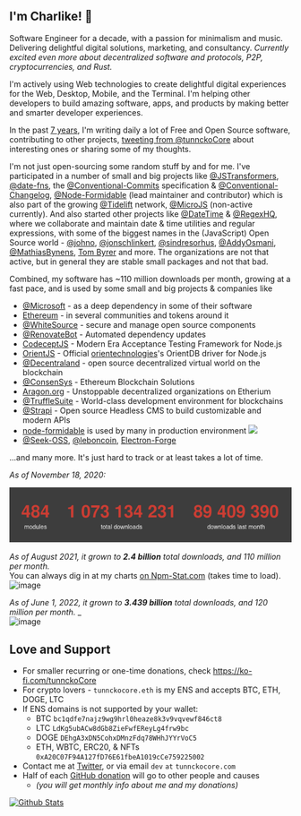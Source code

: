 ## I'm Charlike! 👋

Software Engineer for a decade, with a passion for minimalism and music. Delivering delightful digital solutions, marketing, and consultancy. _Currently excited even more about decentralized software and protocols, P2P, cryptocurrencies, and Rust._

I'm actively using Web technologies to create delightful digital experiences for the Web, Desktop, Mobile, and the Terminal. I'm helping other developers to build amazing software, apps, and products by making better and smarter developer experiences.

In the past [7 years](https://twitter.com/hashtag/6yearsOfOpenSource "#6yearsOfOpenSource"), I'm writing daily a lot of Free and Open Source software, contributing to other projects, [tweeting from @tunnckoCore](https://twitter.com/tunnckoCore) about interesting ones or sharing some of my thoughts.

I'm not just open-sourcing some random stuff by and for me. I've participated in a number of small and big projects like [@JSTransformers](https://github.com/jstransformers), [@date-fns](https://github.com/date-fns), the [@Conventional-Commits](https://github.com/conventional-commits) specification & [@Conventional-Changelog](https://github.com/conventional-changelog), [@Node-Formidable](https://github.com/node-formidable) (lead maintainer and contributor) which is also part of the growing [@Tidelift](https://github.com/tidelift) network, [@MicroJS](https://github.com/microjs) (non-active currently). And also started other projects like [@DateTime](https://github.com/datetime) & [@RegexHQ](https://github.com/regexhq), where we collaborate and maintain date & time utilities and regular expressions, with some of the biggest names in the (JavaScript) Open Source world - [@johno](https://github.com/johno), [@jonschlinkert](https://github.com/jonschlinkert), [@sindresorhus](https://github.com/sindresorhus), [@AddyOsmani](https://github.com/addyosmany), [@MathiasBynens](https://github.com/MathiasBynens), [Tom Byrer](https://github.com/tomByrer) and more. The organizations are not that active, but in general they are stable small packages and not that bad.

Combined, my software has ~110 million downloads per month, growing at a fast pace, and is used by some small and big projects & companies like

* [@Microsoft](https://github.com/microsoft) - as a deep dependency in some of their software
* [Ethereum](https://github.com/ethereum) - in several communities and tokens around it
* [@WhiteSource](https://github.com/WhiteSource) - secure and manage open source components
* [@RenovateBot](https://github.com/RenovateBot) - Automated dependency updates
* [CodeceptJS](https://codecept.io) - Modern Era Acceptance Testing Framework for Node.js
* [OrientJS](https://github.com/orientechnologies/orientjs) - Official [orientechnologies](https://github.com/orientechnologies)'s OrientDB driver for Node.js
* [@Decentraland](https://github.com/Decentraland) - open source decentralized virtual world on the blockchain
* [@ConsenSys](https://github.com/ConsenSys) - Ethereum Blockchain Solutions
* [Aragon.org](https://aragon.org) - Unstoppable decentralized organizations on Etherium
* [@TruffleSuite](https://github.com/TruffleSuite) - World-class development environment for blockchains
* [@Strapi](https://github.com/Strapi) - Open source Headless CMS to build customizable and modern APIs
* [node-formidable](https://github.com/node-formidable) is used by many in production environment ![](https://badgen.net/npm/dw/formidable)
* [@Seek-OSS](https://github.com/Seek-OSS), [@leboncoin](https://github.com/leboncoin), [Electron-Forge](https://www.electronforge.io/)

...and many more. It's just hard to track or at least takes a lot of time.


_As of November 18, 2020:_

[![](./tunnckocore-2020-11-18.png)](https://github.com/tunnckoCore "as of November 2020")

_As of August 2021, it grown to **2.4 billion** total downloads, and 110 million per month._  
You can always dig in at my charts [on Npm-Stat.com](https://npm-stat.com/charts.html?author=tunnckocore&from=2015-08-01) (takes time to load).
![image](https://user-images.githubusercontent.com/5038030/128602254-0cf4525d-3596-4462-96b1-bf3f65138606.png)

_As of June 1, 2022, it grown to **3.439 billion** total downloads, and 120 million per month._ _  
![image](https://user-images.githubusercontent.com/5038030/171464890-7e6561e9-4919-4e1c-8670-4d2b17f87ab0.png)




## Love and Support

- For smaller recurring or one-time donations, check https://ko-fi.com/tunnckoCore
- For crypto lovers - `tunnckocore.eth` is my ENS and accepts BTC, ETH, DOGE, LTC
- If ENS domains is not supported by your wallet:
  + BTC `bc1qdfe7najz9wg9hrl0heaze8k3v9vqvewf846ct8`
  + LTC `LdKg5ubACw8dGb8ZieFwfEReyLg4frw9bc`
  + DOGE `DEhgA3xDN5CohxDMnzFdq78WHhJYYrVoC5`
  + ETH, WBTC, ERC20, & NFTs  `0xA20C07F94A127fD76E61fbeA1019cCe759225002`
- Contact me at [Twitter](https://twitter.com/tunnckoCore), or via email `dev` `at` `tunnckocore.com`
- Half of each [GitHub donation](https://github.com/sponsors/tunnckoCore) will go to other people and causes
  + _(you will get monthly info about me and my donations)_


[![Github Stats](https://github-readme-stats.vercel.app/api?username=tunnckoCore&count_private=true&show_icons=true&include_all_commits=true)](https://github-readme-stats.vercel.app)
